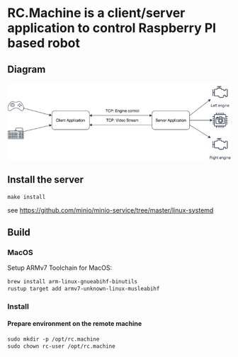 # RC.Machine is a client/server application to control Raspberry PI based robot

## Diagram

![Diagram](files/diagram.png)

## Install the server

```console
make install
```

see https://github.com/minio/minio-service/tree/master/linux-systemd

## Build

### MacOS

Setup ARMv7 Toolchain for MacOS:

```console
brew install arm-linux-gnueabihf-binutils
rustup target add armv7-unknown-linux-musleabihf
```

### Install

#### Prepare environment on the remote machine

```console
sudo mkdir -p /opt/rc.machine
sudo chown rc-user /opt/rc.machine
```

